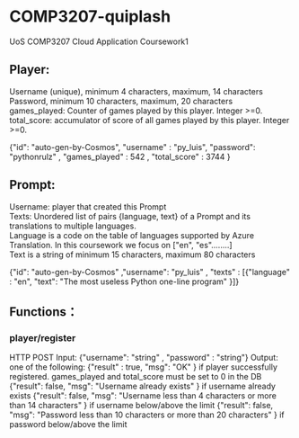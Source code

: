 # COMP3207-quiplash
UoS COMP3207 Cloud Application Coursework1

## Player:

Username (unique),  minimum 4 characters, maximum, 14 characters  
Password, minimum 10 characters, maximum, 20 characters  
games_played: Counter of games played by this player. Integer >=0.  
total_score: accumulator of score of all games played by this player. Integer >=0.  
  
{"id": "auto-gen-by-Cosmos", "username" : "py_luis", "password": "pythonrulz" , "games_played" : 542 , "total_score" : 3744   }  

## Prompt:
Username: player that created this Prompt  
Texts: Unordered list of pairs {language, text} of a Prompt and its translations to multiple languages.  
Language is a code on the table of languages supported by Azure Translation. In this coursework we focus on ["en", "es"........]  
Text is a string of minimum 15 characters, maximum 80 characters  

{"id": "auto-gen-by-Cosmos" ,"username": "py_luis" , "texts" : [{"language" : "en", "text": "The most useless Python one-line program" }]}

## Functions：
### player/register
HTTP POST
Input: 
{"username":  "string" , "password" : "string"}
Output: one of the following:
{"result" : true, "msg": "OK" } if player successfully registered. games_played and total_score must be set to 0 in the DB
{"result": false, "msg": "Username already exists" } if username already exists 
{"result": false, "msg": "Username less than 4 characters or more than 14 characters"  } if username below/above the limit 
{"result": false, "msg": "Password less than 10 characters or more than 20 characters"  } if password below/above the limit
